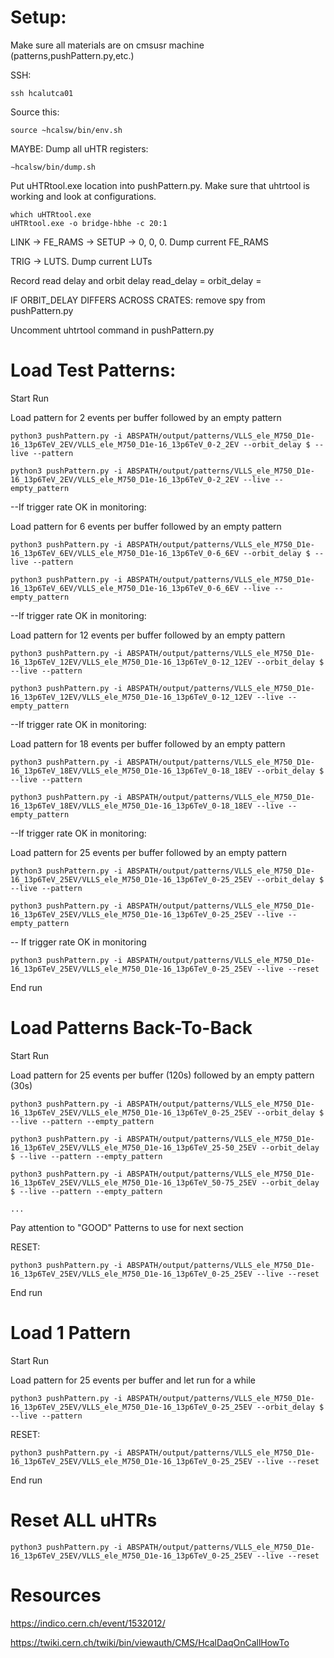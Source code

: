 # Setup:

Make sure all materials are on cmsusr machine (patterns,pushPattern.py,etc.)

SSH:

	ssh hcalutca01

Source this:

	source ~hcalsw/bin/env.sh

MAYBE: Dump all uHTR registers:

 	∼hcalsw/bin/dump.sh
 
Put uHTRtool.exe location into pushPattern.py. Make sure that uhtrtool is working and look at configurations.

	which uHTRtool.exe
	uHTRtool.exe -o bridge-hbhe -c 20:1

LINK -> FE_RAMS -> SETUP -> 0, 0, 0. Dump current FE_RAMS
   
TRIG -> LUTS. Dump current LUTs

Record read delay and orbit delay 
	read_delay  = 
        orbit_delay = 

IF ORBIT_DELAY DIFFERS ACROSS CRATES: remove spy from pushPattern.py

Uncomment uhtrtool command in pushPattern.py

# Load Test Patterns:

Start Run

Load pattern for 2 events per buffer followed by an empty pattern

	python3 pushPattern.py -i ABSPATH/output/patterns/VLLS_ele_M750_D1e-16_13p6TeV_2EV/VLLS_ele_M750_D1e-16_13p6TeV_0-2_2EV --orbit_delay $ --live --pattern

 	python3 pushPattern.py -i ABSPATH/output/patterns/VLLS_ele_M750_D1e-16_13p6TeV_2EV/VLLS_ele_M750_D1e-16_13p6TeV_0-2_2EV --live --empty_pattern

--If trigger rate OK in monitoring:

Load pattern for 6 events per buffer followed by an empty pattern

	python3 pushPattern.py -i ABSPATH/output/patterns/VLLS_ele_M750_D1e-16_13p6TeV_6EV/VLLS_ele_M750_D1e-16_13p6TeV_0-6_6EV --orbit_delay $ --live --pattern

 	python3 pushPattern.py -i ABSPATH/output/patterns/VLLS_ele_M750_D1e-16_13p6TeV_6EV/VLLS_ele_M750_D1e-16_13p6TeV_0-6_6EV --live --empty_pattern

--If trigger rate OK in monitoring:

Load pattern for 12 events per buffer followed by an empty pattern

	python3 pushPattern.py -i ABSPATH/output/patterns/VLLS_ele_M750_D1e-16_13p6TeV_12EV/VLLS_ele_M750_D1e-16_13p6TeV_0-12_12EV --orbit_delay $ --live --pattern

 	python3 pushPattern.py -i ABSPATH/output/patterns/VLLS_ele_M750_D1e-16_13p6TeV_12EV/VLLS_ele_M750_D1e-16_13p6TeV_0-12_12EV --live --empty_pattern

--If trigger rate OK in monitoring:

Load pattern for 18 events per buffer followed by an empty pattern 

	python3 pushPattern.py -i ABSPATH/output/patterns/VLLS_ele_M750_D1e-16_13p6TeV_18EV/VLLS_ele_M750_D1e-16_13p6TeV_0-18_18EV --orbit_delay $ --live --pattern 

 	python3 pushPattern.py -i ABSPATH/output/patterns/VLLS_ele_M750_D1e-16_13p6TeV_18EV/VLLS_ele_M750_D1e-16_13p6TeV_0-18_18EV --live --empty_pattern

--If trigger rate OK in monitoring:

Load pattern for 25 events per buffer followed by an empty pattern 

	python3 pushPattern.py -i ABSPATH/output/patterns/VLLS_ele_M750_D1e-16_13p6TeV_25EV/VLLS_ele_M750_D1e-16_13p6TeV_0-25_25EV --orbit_delay $ --live --pattern

 	python3 pushPattern.py -i ABSPATH/output/patterns/VLLS_ele_M750_D1e-16_13p6TeV_25EV/VLLS_ele_M750_D1e-16_13p6TeV_0-25_25EV --live --empty_pattern

-- If trigger rate OK in monitoring

	python3 pushPattern.py -i ABSPATH/output/patterns/VLLS_ele_M750_D1e-16_13p6TeV_25EV/VLLS_ele_M750_D1e-16_13p6TeV_0-25_25EV --live --reset

End run 

# Load Patterns Back-To-Back

Start Run

Load pattern for 25 events per buffer (120s) followed by an empty pattern (30s)

	python3 pushPattern.py -i ABSPATH/output/patterns/VLLS_ele_M750_D1e-16_13p6TeV_25EV/VLLS_ele_M750_D1e-16_13p6TeV_0-25_25EV --orbit_delay $ --live --pattern --empty_pattern

 	python3 pushPattern.py -i ABSPATH/output/patterns/VLLS_ele_M750_D1e-16_13p6TeV_25EV/VLLS_ele_M750_D1e-16_13p6TeV_25-50_25EV --orbit_delay $ --live --pattern --empty_pattern

  	python3 pushPattern.py -i ABSPATH/output/patterns/VLLS_ele_M750_D1e-16_13p6TeV_25EV/VLLS_ele_M750_D1e-16_13p6TeV_50-75_25EV --orbit_delay $ --live --pattern --empty_pattern

	...

Pay attention to "GOOD" Patterns to use for next section

RESET:

	python3 pushPattern.py -i ABSPATH/output/patterns/VLLS_ele_M750_D1e-16_13p6TeV_25EV/VLLS_ele_M750_D1e-16_13p6TeV_0-25_25EV --live --reset

End run

# Load 1 Pattern 

Start Run 

Load pattern for 25 events per buffer and let run for a while

	python3 pushPattern.py -i ABSPATH/output/patterns/VLLS_ele_M750_D1e-16_13p6TeV_25EV/VLLS_ele_M750_D1e-16_13p6TeV_0-25_25EV --orbit_delay $ --live --pattern 

RESET:

	python3 pushPattern.py -i ABSPATH/output/patterns/VLLS_ele_M750_D1e-16_13p6TeV_25EV/VLLS_ele_M750_D1e-16_13p6TeV_0-25_25EV --live --reset

 End run

 # Reset ALL uHTRs 

	python3 pushPattern.py -i ABSPATH/output/patterns/VLLS_ele_M750_D1e-16_13p6TeV_25EV/VLLS_ele_M750_D1e-16_13p6TeV_0-25_25EV --live --reset

# Resources

https://indico.cern.ch/event/1532012/

https://twiki.cern.ch/twiki/bin/viewauth/CMS/HcalDaqOnCallHowTo

